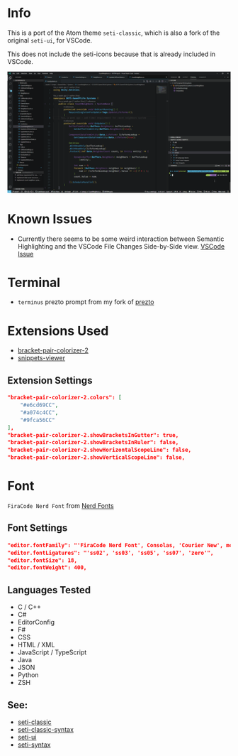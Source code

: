 # Info
This is a port of the Atom theme `seti-classic`, which is also a fork of the original `seti-ui`, for VSCode.

This does not include the seti-icons because that is already included in VSCode.

![Screenshot](images/screenshot.png)

# Known Issues
- Currently there seems to be some weird interaction between Semantic Highlighting and the VSCode File Changes Side-by-Side view. [VSCode Issue](https://github.com/microsoft/vscode/issues/126722)

# Terminal
- `terminus` prezto prompt from my fork of [prezto](https://github.com/ecool/prezto)

# Extensions Used
- [bracket-pair-colorizer-2](https://marketplace.visualstudio.com/items?itemName=CoenraadS.bracket-pair-colorizer-2)
- [snippets-viewer](https://marketplace.visualstudio.com/items?itemName=RandomFractalsInc.snippets-viewer)


## Extension Settings
```json
"bracket-pair-colorizer-2.colors": [
    "#e6cd69CC",
    "#a074c4CC",
    "#9fca56CC"
],
"bracket-pair-colorizer-2.showBracketsInGutter": true,
"bracket-pair-colorizer-2.showBracketsInRuler": false,
"bracket-pair-colorizer-2.showHorizontalScopeLine": false,
"bracket-pair-colorizer-2.showVerticalScopeLine": false,
```

# Font
`FiraCode Nerd Font` from [Nerd Fonts](https://www.nerdfonts.com)

## Font Settings
```json
"editor.fontFamily": "'FiraCode Nerd Font', Consolas, 'Courier New', monospace",
"editor.fontLigatures": "'ss02', 'ss03', 'ss05', 'ss07', 'zero'",
"editor.fontSize": 18,
"editor.fontWeight": 400,
```

## Languages Tested
- C / C++
- C#
- EditorConfig
- F#
- CSS
- HTML / XML
- JavaScript / TypeScript
- Java
- JSON
- Python
- ZSH

## See:
- [seti-classic](https://github.com/vermotr/seti-classic)
- [seti-classic-syntax](https://github.com/vermotr/seti-classic-syntax)
- [seti-ui](https://github.com/jesseweed/seti-ui)
- [seti-syntax](https://github.com/jesseweed/seti-syntax)
